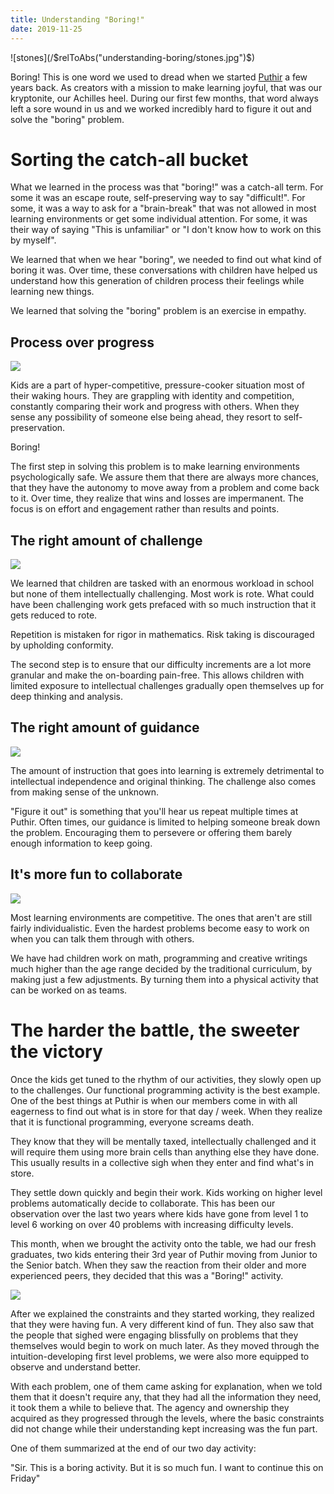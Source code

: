 ```yaml
---
title: Understanding "Boring!"
date: 2019-11-25
---
```


<div class="row gld-12 teaser-only">
 ![stones](/$relToAbs("understanding-boring/stones.jpg")$)
</div>

<!--more-->

Boring! This is one word we used to dread when we started
[Puthir](https://puthir.in) a few years back. As creators with a mission to make
learning joyful, that was our kryptonite, our Achilles heel. During our first
few months, that word always left a sore wound in us and we worked incredibly
hard to figure it out and solve the "boring" problem.

# Sorting the catch-all bucket

What we learned in the process was that "boring!" was a catch-all term. For some
it was an escape route, self-preserving way to say "difficult!". For some, it
was a way to ask for a "brain-break" that was not allowed in most learning
environments or get some individual attention. For some, it was their way of
saying "This is unfamiliar" or "I don't know how to work on this by myself".

We learned that when we hear "boring", we needed to find out what kind of boring
it was. Over time, these conversations with children have helped us understand
how this generation of children process their feelings while learning new
things.

We learned that solving the "boring" problem is an exercise in empathy. 

## Process over progress

![](/$relToAbs("understanding-boring/stones.jpg")$)

Kids are a part of hyper-competitive, pressure-cooker situation most of their
waking hours. They are grappling with identity and competition, constantly
comparing their work and progress with others. When they sense any possibility
of someone else being ahead, they resort to self-preservation.

Boring!

The first step in solving this problem is to make learning environments
psychologically safe. We assure them that there are always more chances, that
they have the autonomy to move away from a problem and come back to it. Over
time, they realize that wins and losses are impermanent. The focus is on effort
and engagement rather than results and points.

## The right amount of challenge

![](/$relToAbs("understanding-boring/bridge.jpg")$)

We learned that children are tasked with an enormous workload in school but none
of them intellectually challenging. Most work is rote. What could have been
challenging work gets prefaced with so much instruction that it gets reduced to
rote.

Repetition is mistaken for rigor in mathematics. Risk taking is discouraged by
upholding conformity.

The second step is to ensure that our difficulty increments are a lot more
granular and make the on-boarding pain-free. This allows children with limited
exposure to intellectual challenges gradually open themselves up for deep
thinking and analysis.

## The right amount of guidance

![](/$relToAbs("understanding-boring/steps.jpg")$)

The amount of instruction that goes into learning is extremely detrimental to
intellectual independence and original thinking. The challenge also comes from
making sense of the unknown.

"Figure it out" is something that you'll hear us repeat multiple times at
Puthir. Often times, our guidance is limited to helping someone break down the
problem. Encouraging them to persevere or offering them barely enough
information to keep going.

## It's more fun to collaborate

![](/$relToAbs("understanding-boring/fishes.jpg")$)

Most learning environments are competitive. The ones that aren't are still
fairly individualistic. Even the hardest problems become easy to work on when
you can talk them through with others.

We have had children work on math, programming and creative writings much higher
than the age range decided by the traditional curriculum, by making just a few
adjustments. By turning them into a physical activity that can be worked on as
teams.

# The harder the battle, the sweeter the victory

Once the kids get tuned to the rhythm of our activities, they slowly open up to
the challenges. Our functional programming activity is the best example. One of
the best things at Puthir is when our members come in with all eagerness to find
out what is in store for that day / week. When they realize that it is
functional programming, everyone screams death.

They know that they will be mentally taxed, intellectually challenged and it
will require them using more brain cells than anything else they have done. This
usually results in a collective sigh when they enter and find what's in store.

They settle down quickly and begin their work. Kids working on higher level
problems automatically decide to collaborate. This has been our observation over
the last two years where kids have gone from level 1 to level 6 working on over
40 problems with increasing difficulty levels.

This month, when we brought the activity onto the table, we had our fresh
graduates, two kids entering their 3rd year of Puthir moving from Junior to the
Senior batch. When they saw the reaction from their older and more experienced
peers, they decided that this was a "Boring!" activity.

![](/$relToAbs("understanding-boring/fp.jpg")$)

After we explained the constraints and they started working, they realized that
they were having fun. A very different kind of fun. They also saw that the
people that sighed were engaging blissfully on problems that they themselves
would begin to work on much later. As they moved through the
intuition-developing first level problems, we were also more equipped to observe
and understand better.

With each problem, one of them came asking for explanation, when we told them
that it doesn't require any, that they had all the information they need, it
took them a while to believe that. The agency and ownership they acquired as
they progressed through the levels, where the basic constraints did not change
while their understanding kept increasing was the fun part.

One of them summarized at the end of our two day activity:

"Sir. This is a boring activity. But it is so much fun. I want to continue this on Friday"
